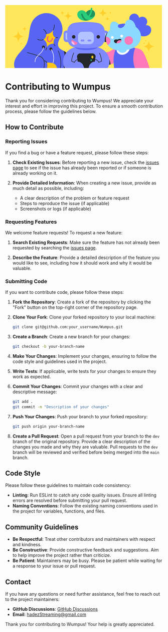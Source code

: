 ![Banner](./public/images/ContributingBanner.png)

# Contributing to Wumpus

Thank you for considering contributing to Wumpus! We appreciate your interest and effort in improving this project. To ensure a smooth contribution process, please follow the guidelines below.

## How to Contribute

### Reporting Issues

If you find a bug or have a feature request, please follow these steps:

1. **Check Existing Issues**: Before reporting a new issue, check the [issues page](https://github.com/hadez8877/Wumpus/issues) to see if the issue has already been reported or if someone is already working on it.

2. **Provide Detailed Information**: When creating a new issue, provide as much detail as possible, including:
   - A clear description of the problem or feature request
   - Steps to reproduce the issue (if applicable)
   - Screenshots or logs (if applicable)

### Requesting Features

We welcome feature requests! To request a new feature:
1. **Search Existing Requests**: Make sure the feature has not already been requested by searching the [issues page](https://github.com/hadez8877/Wumpus/issues).

2. **Describe the Feature**: Provide a detailed description of the feature you would like to see, including how it should work and why it would be valuable.

### Submitting Code

If you want to contribute code, please follow these steps:

1. **Fork the Repository**: Create a fork of the repository by clicking the "Fork" button on the top-right corner of the repository page.

2. **Clone Your Fork**: Clone your forked repository to your local machine:
   ```bash
   git clone git@github.com:your_username/Wumpus.git
   ```

3. **Create a Branch**: Create a new branch for your changes:
   ```bash
   git checkout -b your-branch-name
   ```

4. **Make Your Changes**: Implement your changes, ensuring to follow the code style and guidelines used in the project.

5. **Write Tests**: If applicable, write tests for your changes to ensure they work as expected.

6. **Commit Your Changes**: Commit your changes with a clear and descriptive message:
   ```bash
   git add .
   git commit -m "Description of your changes"
   ```

7. **Push Your Changes**: Push your branch to your forked repository:
   ```bash
   git push origin your-branch-name
   ```

8. **Create a Pull Request**: Open a pull request from your branch to the `dev` branch of the original repository. Provide a clear description of the changes you made and why they are valuable. Pull requests to the `dev` branch will be reviewed and verified before being merged into the `main` branch.

## Code Style

Please follow these guidelines to maintain code consistency:

- **Linting**: Run ESLint to catch any code quality issues. Ensure all linting errors are resolved before submitting your pull request.
- **Naming Conventions**: Follow the existing naming conventions used in the project for variables, functions, and files.

## Community Guidelines

- **Be Respectful**: Treat other contributors and maintainers with respect and kindness.
- **Be Constructive**: Provide constructive feedback and suggestions. Aim to help improve the project rather than criticize.
- **Be Patient**: Maintainers may be busy. Please be patient while waiting for a response to your issue or pull request.

## Contact

If you have any questions or need further assistance, feel free to reach out to the project maintainers:

- **GitHub Discussions**: [GitHub Discussions](https://github.com/hadez8877/Wumpus/discussions)
- **Email**: [hadezStreaming@gmail.com](mailto:hadezStreaming@gmail.com)

Thank you for contributing to Wumpus! Your help is greatly appreciated.
